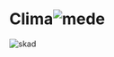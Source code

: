 # Clima![mede](https://user-images.githubusercontent.com/68566212/170133243-3b46c241-b76d-4126-b943-5b9d39af011a.PNG)
![skad](https://user-images.githubusercontent.com/68566212/170133324-9155255f-13c1-47e1-8a65-345a5075a53e.PNG)
